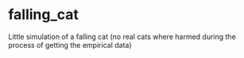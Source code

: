 # falling_cat
Little simulation of a falling cat (no real cats where harmed during the process of getting the empirical data)
